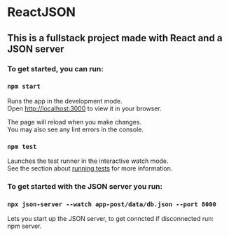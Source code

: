# ReactJSON
## This is a fullstack project made with React and a JSON server

### To get started, you can run:

### `npm start`

Runs the app in the development mode.\
Open [http://localhost:3000](http://localhost:3000) to view it in your browser.

The page will reload when you make changes.\
You may also see any lint errors in the console.

### `npm test`

Launches the test runner in the interactive watch mode.\
See the section about [running tests](https://facebook.github.io/create-react-app/docs/running-tests) for more information.


### To get started with the JSON server you run: 

### `npx json-server --watch app-post/data/db.json --port 8000`

Lets you start up the JSON server, to get conncted if disconnected run: npm server. 
